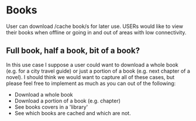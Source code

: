 # Books
User can download /cache  book/s for later use. USERs would like to view their books when offline or going in and out of areas with low connectivity.

## Full book, half a book, bit of a book?
In this use case I suppose a user could want to download a whole book (e.g. for a city travel guide) or just a portion of a book (e.g. next chapter of a novel). I should think we would want to capture all of these cases, but please feel free to implement as much as you can out of the following:

* Download a whole book
* Download a portion of a book (e.g. chapter)
* See books covers in a 'library'
* See which books are cached and which are not.

